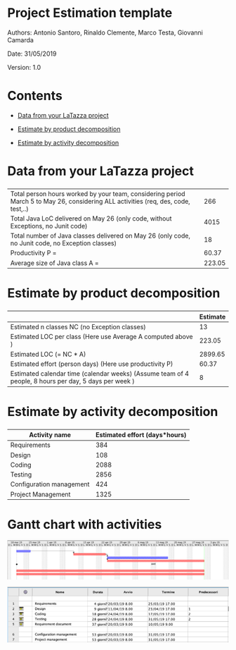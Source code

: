 
# Project Estimation  template

Authors: Antonio Santoro, Rinaldo Clemente, Marco Testa, Giovanni Camarda

Date: 31/05/2019

Version: 1.0

# Contents

- [Data from your LaTazza project](#data-from-your-latazza-project)

- [Estimate by product decomposition](#estimate-by-product-decomposition)
- [Estimate by activity decomposition ](#estimate-by-activity-decomposition)



# Data from your LaTazza project

###
|||
| ----------- | ------------------------------- | 
| Total person hours worked by your team, considering period March 5 to May 26, considering ALL activities (req, des, code, test,..)    | 266 |             
| Total Java LoC delivered on May 26 (only code, without Exceptions, no Junit code) | 4015 |
| Total number of Java classes delivered on May 26 (only code, no Junit code, no Exception classes)| 18 |
| Productivity P =| 60.37 |
| Average size of Java class A = | 223.05 |

# Estimate by product decomposition



### 

|             | Estimate                        |             
| ----------- | ------------------------------- |  
| Estimated n classes NC (no Exception classes)  | 13 |             
| Estimated LOC per class  (Here use Average A computed above )      | 223.05 | 
| Estimated LOC (= NC * A) | 2899.65 |
| Estimated effort  (person days) (Here use productivity P)  | 60.37 |      
| Estimated calendar time (calendar weeks) (Assume team of 4 people, 8 hours per day, 5 days per week ) | 8 |               


# Estimate by activity decomposition

### 

|         Activity name    | Estimated effort (days*hours)    |             
| ----------- | ------------------------------- | 
| Requirements| 384 |
| Design | 108|
| Coding | 2088 |
| Testing | 2856 |
| Configuration management | 424 |
| Project Management | 1325 |


###

# Gantt chart with activities
![GanttChar](GanttChar.png "Gantt Char")

![GanttActivities](GanttActivities.png "Gantt activities")

